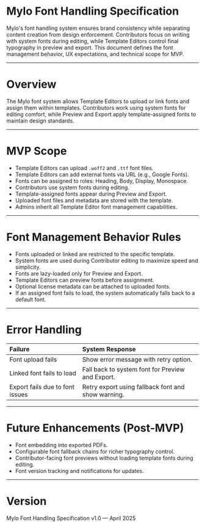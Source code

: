 # Mylo Font Handling Specification

Mylo's font handling system ensures brand consistency while separating content creation from design enforcement. Contributors focus on writing with system fonts during editing, while Template Editors control final typography in preview and export. This document defines the font management behavior, UX expectations, and technical scope for MVP.

---

# Overview

The Mylo font system allows Template Editors to upload or link fonts and assign them within templates. Contributors work using system fonts for editing comfort, while Preview and Export apply template-assigned fonts to maintain design standards.

---

# MVP Scope

- Template Editors can upload `.woff2` and `.ttf` font files.
- Template Editors can add external fonts via URL (e.g., Google Fonts).
- Fonts can be assigned to roles: Heading, Body, Display, Monospace.
- Contributors use system fonts during editing.
- Template-assigned fonts appear during Preview and Export.
- Uploaded font files and metadata are stored with the template.
- Admins inherit all Template Editor font management capabilities.

---

# Font Management Behavior Rules

- Fonts uploaded or linked are restricted to the specific template.
- System fonts are used during Contributor editing to maximize speed and simplicity.
- Fonts are lazy-loaded only for Preview and Export.
- Template Editors can preview fonts before assignment.
- Optional license metadata can be attached to uploaded fonts.
- If an assigned font fails to load, the system automatically falls back to a default font.

---

# Error Handling

| Failure | System Response |
|:---|:---|
| Font upload fails | Show error message with retry option. |
| Linked font fails to load | Fall back to system font for Preview and Export. |
| Export fails due to font issues | Retry export using fallback font and show warning. |

---

# Future Enhancements (Post-MVP)

- Font embedding into exported PDFs.
- Configurable font fallback chains for richer typography control.
- Contributor-facing font previews without loading template fonts during editing.
- Font version tracking and notifications for updates.

---

# Version

Mylo Font Handling Specification v1.0 — April 2025
